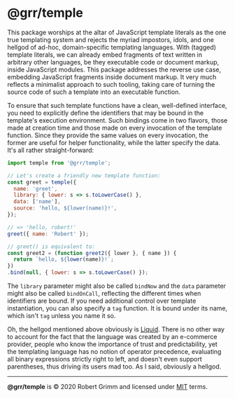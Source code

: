 # @grr/temple

This package worships at the altar of JavaScript template literals as the one
true templating system and rejects the myriad impostors, idols, and one hellgod
of ad-hoc, domain-specific templating languages. With (tagged) template
literals, we can already embed fragments of text written in arbitrary other
languages, be they executable code or document markup, inside JavaScript
modules. This package addresses the reverse use case, embedding JavaScript
fragments inside document markup. It very much reflects a minimalist approach to
such tooling, taking care of turning the source code of such a template into an
executable function.

To ensure that such template functions have a clean, well-defined interface, you
need to explicitly define the identifiers that may be bound in the template's
execution environment. Such bindings come in two flavors, those made at creation
time and those made on every invocation of the template function. Since they
provide the same values on every invocation, the former are useful for helper
functionality, while the latter specify the data. It's all rather
straight-forward:

```js
import temple from '@grr/temple';

// Let's create a friendly new template function:
const greet = temple({
  name: 'greet',
  library: { lower: s => s.toLowerCase() },
  data: ['name'],
  source: 'hello, ${lower(name)}!',
});

// => 'hello, robert!'
greet({ name: 'Robert' });

// greet() is equivalent to:
const greet2 = (function greet2({ lower }, { name }) {
  return `hello, ${lower(name)}!`;
})
.bind(null, { lower: s => s.toLowerCase() });
```

The `library` parameter might also be called `bindNow` and the `data` parameter
might also be called `bindOnCall`, reflecting the different times when
identifiers are bound. If you need additional control over template
instantiation, you can also specify a `tag` function. It is bound under its
name, which isn't `tag` unless you name it so.

Oh, the hellgod mentioned above obviously is
[Liquid](https://shopify.github.io/liquid/). There is no other way to account
for the fact that the language was created by an e-commerce provider, people who
know the importance of trust and predictability, yet the templating language has
no notion of operator precedence, evaluating all binary expressions strictly
right to left, and doesn't even support parentheses, thus driving its users mad
too. As I said, obviously a hellgod.

---

__@grr/temple__ is © 2020 Robert Grimm and licensed under [MIT](LICENSE) terms.
